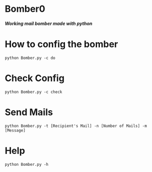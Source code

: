 
<h1>Bomber0</h1>

<h5>Working mail bomber made with python</h5>

# How to config the bomber

```
python Bomber.py -c do
```
# Check Config

```
python Bomber.py -c check
```
# Send Mails

```
python Bomber.py -t [Recipient's Mail] -n [Number of Mails] -m [Message]
```
# Help

```
python Bomber.py -h
```
